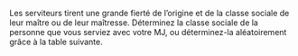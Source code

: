 ﻿---
id: background_servant_fr.md#origine-sociale-de-lemployeur
name: Origine sociale de l'employeur
table:
  d6:
    1:
      Origine sociale de l'employeur: Chevalier/noblesse d'épée
    2:
      Origine sociale de l'employeur: Fonctionnaire/noblesse de robe
    3:
      Origine sociale de l'employeur: Prêtre/clergé
    4:
      Origine sociale de l'employeur: Marchand/négoce
    5:
      Origine sociale de l'employeur: Artisan
    6:
      Origine sociale de l'employeur: Artiste
---

Les serviteurs tirent une grande fierté de l’origine et de la classe sociale de leur maître ou de leur maîtresse. Déterminez la classe sociale de la personne que vous serviez avec votre MJ, ou déterminez-la aléatoirement grâce à la table suivante.

